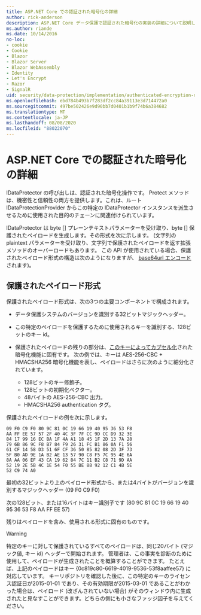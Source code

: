 ```yaml
---
title: ASP.NET Core での認証された暗号化の詳細
author: rick-anderson
description: ASP.NET Core データ保護で認証された暗号化の実装の詳細について説明します。
ms.author: riande
ms.date: 10/14/2016
no-loc:
- cookie
- Cookie
- Blazor
- Blazor Server
- Blazor WebAssembly
- Identity
- Let's Encrypt
- Razor
- SignalR
uid: security/data-protection/implementation/authenticated-encryption-details
ms.openlocfilehash: ebd784b493b7f283df2cc84a39113e3d714472a0
ms.sourcegitcommit: 497be502426e9d90bb7d0401b1b9f74b6a384682
ms.translationtype: MT
ms.contentlocale: ja-JP
ms.lasthandoff: 08/08/2020
ms.locfileid: "88022070"
---
```

# <a name="authenticated-encryption-details-in-aspnet-core"></a>ASP.NET Core での認証された暗号化の詳細

<a name="data-protection-implementation-authenticated-encryption-details"></a>

IDataProtector の呼び出しは、認証された暗号化操作です。 Protect メソッドは、機密性と信頼性の両方を提供します。これは、ルート IDataProtectionProvider からこの特定の IDataProtector インスタンスを派生させるために使用された目的のチェーンに関連付けられています。

IDataProtector は byte [] プレーンテキストパラメーターを受け取り、byte [] 保護されたペイロードを生成します。その形式を次に示します。 (文字列の plaintext パラメーターを受け取り、文字列で保護されたペイロードを返す拡張メソッドのオーバーロードもあります。 この API が使用されている場合、保護されたペイロード形式の構造は次のようになりますが、 [base64url エンコード](https://tools.ietf.org/html/rfc4648#section-5)されます)。

## <a name="protected-payload-format"></a>保護されたペイロード形式

保護されたペイロード形式は、次の3つの主要コンポーネントで構成されます。

* データ保護システムのバージョンを識別する32ビットマジックヘッダー。

* この特定のペイロードを保護するために使用されるキーを識別する、128ビットのキー id。

* 保護されたペイロードの残りの部分は、[このキーによってカプセル化](xref:security/data-protection/implementation/subkeyderivation#data-protection-implementation-subkey-derivation)された暗号化機能に固有です。 次の例では、キーは AES-256-CBC + HMACSHA256 暗号化機能を表し、ペイロードはさらに次のように細分化されています。
  * 128ビットのキー修飾子。
  * 128ビットの初期化ベクター。
  * 48バイトの AES-256-CBC 出力。
  * HMACSHA256 authentication タグ。

保護されたペイロードの例を次に示します。

```
09 F0 C9 F0 80 9C 81 0C 19 66 19 40 95 36 53 F8
AA FF EE 57 57 2F 40 4C 3F 7F CC 9D CC D9 32 3E
84 17 99 16 EC BA 1F 4A A1 18 45 1F 2D 13 7A 28
79 6B 86 9C F8 B7 84 F9 26 31 FC B1 86 0A F1 56
61 CF 14 58 D3 51 6F CF 36 50 85 82 08 2D 3F 73
5F B0 AD 9E 1A B2 AE 13 57 90 C8 F5 7C 95 4E 6A
8A AA 06 EF 43 CA 19 62 84 7C 11 B2 C8 71 9D AA
52 19 2E 5B 4C 1E 54 F0 55 BE 88 92 12 C1 4B 5E
52 C9 74 A0
```

最初の32ビットより上のペイロード形式から、または4バイトがバージョンを識別するマジックヘッダー (09 F0 C9 F0)

次の128ビット、または16バイトはキー識別子です (80 9C 81 0C 19 66 19 40 95 36 53 F8 AA FF EE 57)

残りはペイロードを含み、使用される形式に固有のものです。

> [!WARNING]
> 特定のキーに対して保護されているすべてのペイロードは、同じ20バイト (マジック値, キー id) ヘッダーで開始されます。 管理者は、この事実を診断のために使用して、ペイロードが生成されたことを概算することができます。 たとえば、上記のペイロードはキー {0c819c80-6619-4019-9536-53f8aaffee57} に対応しています。 キーリポジトリを確認した後に、この特定のキーのライセンス認証日が2015-01-01 であり、その有効期限が2015-03-01 であることがわかった場合は、ペイロード (改ざんされていない場合) がそのウィンドウ内に生成されたと見なすことができます。どちらの側にも小さなファッジ因子を与えてください。
